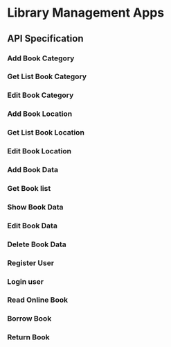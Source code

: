 # Library Management Apps

## API Specification

### Add Book Category
### Get List Book Category
### Edit Book Category

### Add Book Location
### Get List Book Location
### Edit Book Location

### Add Book Data
### Get Book list
### Show Book Data
### Edit Book Data
### Delete Book Data

### Register User
### Login user

### Read Online Book
### Borrow Book
### Return Book
